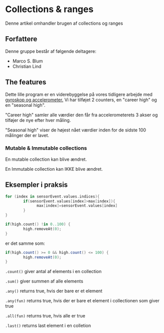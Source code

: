 # Collections & ranges
Denne artikel omhandler brugen af collections og ranges

## Forfattere
Denne gruppe består af følgende deltagere:
- Marco S. Blum
- Christian Lind

## The features
Dette lille program er en viderebyggelse på vores tidligere arbejde med [gyroskop og accelerometer.](https://github.com/Thug-Lyfe/kotlinArtikel)
Vi har tilføjet 2 counters, en "career high" og en "seasonal high".

"Career high" samler alle værdier den får fra accelerometerets 3 akser og tilføjer de nye efter hver måling.

"Seasonal high" viser de højest nået værdier inden for de sidste 100 målinger der er lavet.

### Mutable & Immutable collections
En mutable collection kan blive ændret.

En Immutable collection kan IKKE blive ændret.

## Eksempler i praksis
```kotlin
for (index in sensorEvent.values.indices){
        if(sensorEvent.values[index]>max[index]){
              max[index]=sensorEvent.values[index]
        }
}
```

```kotlin
if(high.count() !in 0..100) {
        high.removeAt(0);
}
```
er det samme som: 
```java
if(high.count() >= 0 && high.count() <= 100) {
        high.removeAt(0);
}
```
`.count()` giver antal af elements i en collection

`.sum()` giver summen af alle elements

`.any()` returns true, hvis der bare er et element

`.any(fun)` returns true, hvis der er bare et element i collectionen som giver true

`.all(fun)` returns true, hvis alle er true

`.last()` returns last element i en colletion
